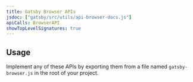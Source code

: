 ```yaml
---
title: Gatsby Browser APIs
jsdoc: ["gatsby/src/utils/api-browser-docs.js"]
apiCalls: BrowserAPI
showTopLevelSignatures: true
---
```


## Usage

Implement any of these APIs by exporting them from a file named `gatsby-browser.js` in the root of your project.
